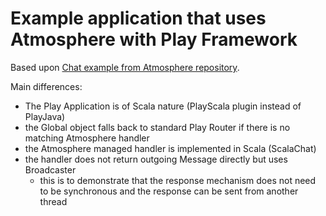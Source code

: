 Example application that uses Atmosphere with Play Framework
============================================================

Based upon [Chat example from Atmosphere repository](https://github.com/Atmosphere/atmosphere-samples/tree/master/play-samples/chat).

Main differences:

  * The Play Application is of Scala nature (PlayScala plugin instead of PlayJava)
  * the Global object falls back to standard Play Router if there is no matching Atmosphere handler
  * the Atmosphere managed handler is implemented in Scala (ScalaChat)
  * the handler does not return outgoing Message directly but uses Broadcaster
    * this is to demonstrate that the response mechanism does not need to be synchronous and the response can be sent from another thread
